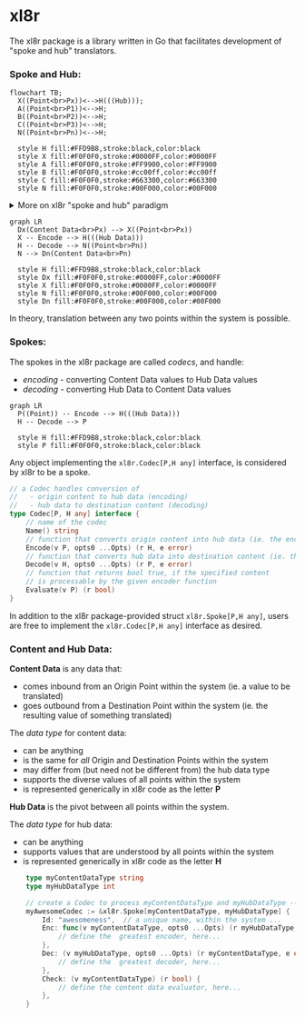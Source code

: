 # xl8r

The xl8r package is a library written in Go that facilitates development of "spoke and hub" translators.

### Spoke and Hub:
```mermaid
flowchart TB;
  X((Point<br>Px))<-->H(((Hub)));
  A((Point<br>P1))<-->H;
  B((Point<br>P2))<-->H;
  C((Point<br>P3))<-->H;
  N((Point<br>Pn))<-->H;

  style H fill:#FFD9B8,stroke:black,color:black
  style X fill:#F0F0F0,stroke:#0000FF,color:#0000FF
  style A fill:#F0F0F0,stroke:#FF9900,color:#FF9900
  style B fill:#F0F0F0,stroke:#cc00ff,color:#cc00ff
  style C fill:#F0F0F0,stroke:#663300,color:#663300
  style N fill:#F0F0F0,stroke:#00F000,color:#00F000

```
<details>

<summary>More on xl8r "spoke and hub" paradigm</summary>

In this paradigm, each point represents a different Origin and/or Destination for data translations.

For example, some content may be translated from `Point P1` to `Point P3`, where:
- `Point P1` is called "english"
- `Point P3` is called "spanish"
- the content to be translated is the value `string` "four"

In this example (and the `xl8r` package), `Point P1` is considered as the _Origin_ and `Point P3` as the _Destination_.

The _Hub_ represents a commonality between _all points_ in the system.
- the hub data, in this example, is the value `int` 4

The _Spoke_ represents the path to and from `Point` and `Hub`.
- from `Point` (_Origin_) to `Hub`, "content data" is converted to "hub data"  (ie. _Encoded_)
- from `Hub` to `Point` (_Destination_), "hub data" is converted to "content data"  (ie. _Decoded_)

Summarizing the "english" to "spanish" translation, in _spoke and hub_ terms:
- from "english": (`Point P1`) convert value `string` "four" to value `int` 4 (`Hub`)
- to "spanish": (`Hub`) convert value `int` 4 to value `string` "cuatro" (`Point P3`)

</details>

```mermaid
graph LR
  Dx(Content Data<br>Px) --> X((Point<br>Px))
  X -- Encode --> H(((Hub Data)))
  H -- Decode --> N((Point<br>Pn))
  N --> Dn(Content Data<br>Pn)

  style H fill:#FFD9B8,stroke:black,color:black
  style Dx fill:#F0F0F0,stroke:#0000FF,color:#0000FF
  style X fill:#F0F0F0,stroke:#0000FF,color:#0000FF
  style N fill:#F0F0F0,stroke:#00F000,color:#00F000
  style Dn fill:#F0F0F0,stroke:#00F000,color:#00F000
```

In theory, translation between any two points within the system is possible.

### Spokes:

The spokes in the xl8r package are called _codecs_, and handle:
- _encoding_ - converting Content Data values to Hub Data values
- _decoding_ - converting Hub Data to Content Data values

```mermaid
graph LR
  P((Point)) -- Encode --> H(((Hub Data)))
  H -- Decode --> P

  style H fill:#FFD9B8,stroke:black,color:black
  style P fill:#F0F0F0,stroke:black,color:black
```

Any object implementing the `xl8r.Codec[P,H any]` interface, is considered by xl8r to be a spoke.

```go
// a Codec handles conversion of
//   - origin content to hub data (encoding)
//   - hub data to destination content (decoding)
type Codec[P, H any] interface {
	// name of the codec
	Name() string
	// function that converts origin content into hub data (ie. the encoder)
	Encode(v P, opts0 ...Opts) (r H, e error)
	// function that converts hub data into destination content (ie. the decoder)
	Decode(v H, opts0 ...Opts) (r P, e error)
	// function that returns bool true, if the specified content
	// is processable by the given encoder function
	Evaluate(v P) (r bool)
}
```

In addition to the xl8r package-provided struct `xl8r.Spoke[P,H any]`, users are free to implement the `xl8r.Codec[P,H any]` interface as desired.

### Content and Hub Data:

**Content Data** is any data that:
- comes inbound from an Origin Point within the system (ie. a value to be translated)
- goes outbound from a Destination Point within the system (ie. the resulting value of something translated)

The _data type_ for content data:
- can be anything
- is the same for _all_ Origin and Destination Points within the system
- may differ from (but need not be different from) the hub data type
- supports the diverse values of all points within the system
- is represented generically in xl8r code as the letter **P**

**Hub Data** is the pivot between all points within the system.

The _data type_ for hub data:
- can be anything
- supports values that are understood by all points within the system
- is represented generically in xl8r code as the letter **H**
  
```go
	type myContentDataType string
	type myHubDataType int

	// create a Codec to process myContentDataType and myHubDataType -- xl8r.Spoke[P,H any]
	myAwesomeCodec := &xl8r.Spoke[myContentDataType, myHubDataType] {
		Id: "awesomeness",	// a unique name, within the system ...
		Enc: func(v myContentDataType, opts0 ...Opts) (r myHubDataType, e error) {
			// define the  greatest encoder, here...
		},
		Dec: (v myHubDataType, opts0 ...Opts) (r myContentDataType, e error) {
			// define the  greatest decoder, here...
		},
		Check: (v myContentDataType) (r bool) {
			// define the content data evaluator, here...
		},
	}
```


